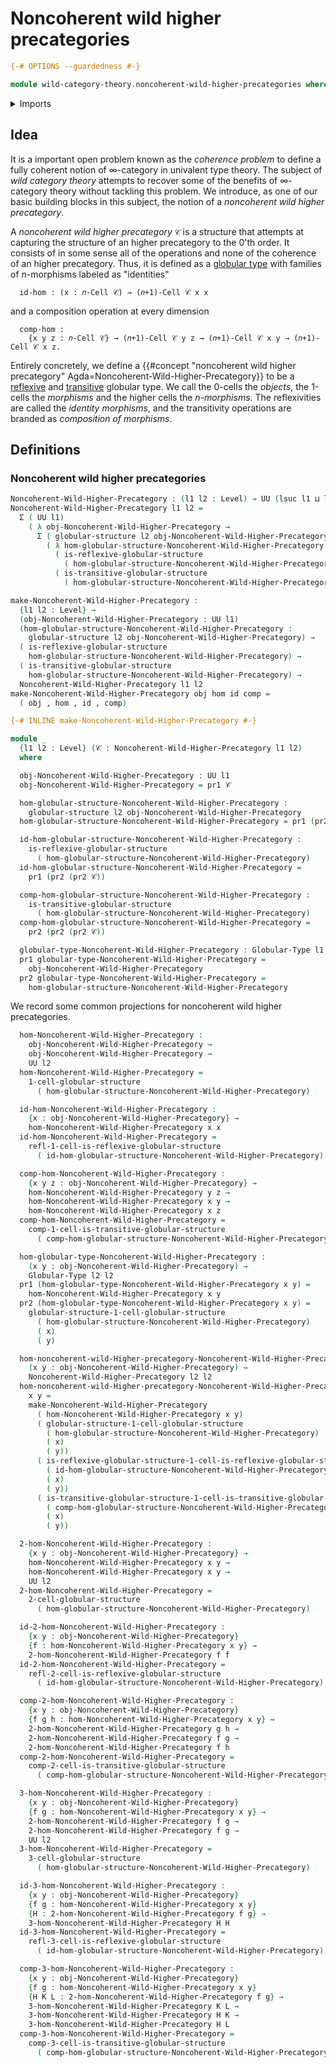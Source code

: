 # Noncoherent wild higher precategories

```agda
{-# OPTIONS --guardedness #-}

module wild-category-theory.noncoherent-wild-higher-precategories where
```

<details><summary>Imports</summary>

```agda
open import category-theory.precategories

open import foundation.action-on-identifications-binary-functions
open import foundation.cartesian-product-types
open import foundation.dependent-pair-types
open import foundation.function-types
open import foundation.homotopies
open import foundation.identity-types
open import foundation.sets
open import foundation.strictly-involutive-identity-types
open import foundation.universe-levels

open import structured-types.globular-types
open import structured-types.reflexive-globular-types
open import structured-types.transitive-globular-types
```

</details>

## Idea

It is a important open problem known as the _coherence problem_ to define a
fully coherent notion of $∞$-category in univalent type theory. The subject of
_wild category theory_ attempts to recover some of the benefits of $∞$-category
theory without tackling this problem. We introduce, as one of our basic building
blocks in this subject, the notion of a _noncoherent wild higher precategory_.

A _noncoherent wild higher precategory_ `𝒞` is a structure that attempts at
capturing the structure of an higher precategory to the $0$'th order. It
consists of in some sense all of the operations and none of the coherence of an
higher precategory. Thus, it is defined as a
[globular type](structured-types.globular-types.md) with families of
$n$-morphisms labeled as "identities"

```text
  id-hom : (x : 𝑛-Cell 𝒞) → (𝑛+1)-Cell 𝒞 x x
```

and a composition operation at every dimension

```text
  comp-hom :
    {x y z : 𝑛-Cell 𝒞} → (𝑛+1)-Cell 𝒞 y z → (𝑛+1)-Cell 𝒞 x y → (𝑛+1)-Cell 𝒞 x z.
```

Entirely concretely, we define a
{{#concept "noncoherent wild higher precategory" Agda=Noncoherent-Wild-Higher-Precategory}}
to be a [reflexive](structured-types.reflexive-globular-types.md) and
[transitive](structured-types.transitive-globular-types.md) globular type. We
call the 0-cells the _objects_, the 1-cells the _morphisms_ and the higher cells
the _$n$-morphisms_. The reflexivities are called the _identity morphisms_, and
the transitivity operations are branded as _composition of morphisms_.

## Definitions

### Noncoherent wild higher precategories

```agda
Noncoherent-Wild-Higher-Precategory : (l1 l2 : Level) → UU (lsuc l1 ⊔ lsuc l2)
Noncoherent-Wild-Higher-Precategory l1 l2 =
  Σ ( UU l1)
    ( λ obj-Noncoherent-Wild-Higher-Precategory →
      Σ ( globular-structure l2 obj-Noncoherent-Wild-Higher-Precategory)
        ( λ hom-globular-structure-Noncoherent-Wild-Higher-Precategory →
          ( is-reflexive-globular-structure
            ( hom-globular-structure-Noncoherent-Wild-Higher-Precategory)) ×
          ( is-transitive-globular-structure
            ( hom-globular-structure-Noncoherent-Wild-Higher-Precategory))))

make-Noncoherent-Wild-Higher-Precategory :
  {l1 l2 : Level} →
  (obj-Noncoherent-Wild-Higher-Precategory : UU l1)
  (hom-globular-structure-Noncoherent-Wild-Higher-Precategory :
    globular-structure l2 obj-Noncoherent-Wild-Higher-Precategory) →
  ( is-reflexive-globular-structure
    hom-globular-structure-Noncoherent-Wild-Higher-Precategory) →
  ( is-transitive-globular-structure
    hom-globular-structure-Noncoherent-Wild-Higher-Precategory) →
  Noncoherent-Wild-Higher-Precategory l1 l2
make-Noncoherent-Wild-Higher-Precategory obj hom id comp =
  ( obj , hom , id , comp)

{-# INLINE make-Noncoherent-Wild-Higher-Precategory #-}

module _
  {l1 l2 : Level} (𝒞 : Noncoherent-Wild-Higher-Precategory l1 l2)
  where

  obj-Noncoherent-Wild-Higher-Precategory : UU l1
  obj-Noncoherent-Wild-Higher-Precategory = pr1 𝒞

  hom-globular-structure-Noncoherent-Wild-Higher-Precategory :
    globular-structure l2 obj-Noncoherent-Wild-Higher-Precategory
  hom-globular-structure-Noncoherent-Wild-Higher-Precategory = pr1 (pr2 𝒞)

  id-hom-globular-structure-Noncoherent-Wild-Higher-Precategory :
    is-reflexive-globular-structure
      ( hom-globular-structure-Noncoherent-Wild-Higher-Precategory)
  id-hom-globular-structure-Noncoherent-Wild-Higher-Precategory =
    pr1 (pr2 (pr2 𝒞))

  comp-hom-globular-structure-Noncoherent-Wild-Higher-Precategory :
    is-transitive-globular-structure
      ( hom-globular-structure-Noncoherent-Wild-Higher-Precategory)
  comp-hom-globular-structure-Noncoherent-Wild-Higher-Precategory =
    pr2 (pr2 (pr2 𝒞))

  globular-type-Noncoherent-Wild-Higher-Precategory : Globular-Type l1 l2
  pr1 globular-type-Noncoherent-Wild-Higher-Precategory =
    obj-Noncoherent-Wild-Higher-Precategory
  pr2 globular-type-Noncoherent-Wild-Higher-Precategory =
    hom-globular-structure-Noncoherent-Wild-Higher-Precategory
```

We record some common projections for noncoherent wild higher precategories.

```agda
  hom-Noncoherent-Wild-Higher-Precategory :
    obj-Noncoherent-Wild-Higher-Precategory →
    obj-Noncoherent-Wild-Higher-Precategory →
    UU l2
  hom-Noncoherent-Wild-Higher-Precategory =
    1-cell-globular-structure
      ( hom-globular-structure-Noncoherent-Wild-Higher-Precategory)

  id-hom-Noncoherent-Wild-Higher-Precategory :
    {x : obj-Noncoherent-Wild-Higher-Precategory} →
    hom-Noncoherent-Wild-Higher-Precategory x x
  id-hom-Noncoherent-Wild-Higher-Precategory =
    refl-1-cell-is-reflexive-globular-structure
      ( id-hom-globular-structure-Noncoherent-Wild-Higher-Precategory)

  comp-hom-Noncoherent-Wild-Higher-Precategory :
    {x y z : obj-Noncoherent-Wild-Higher-Precategory} →
    hom-Noncoherent-Wild-Higher-Precategory y z →
    hom-Noncoherent-Wild-Higher-Precategory x y →
    hom-Noncoherent-Wild-Higher-Precategory x z
  comp-hom-Noncoherent-Wild-Higher-Precategory =
    comp-1-cell-is-transitive-globular-structure
      ( comp-hom-globular-structure-Noncoherent-Wild-Higher-Precategory)

  hom-globular-type-Noncoherent-Wild-Higher-Precategory :
    (x y : obj-Noncoherent-Wild-Higher-Precategory) →
    Globular-Type l2 l2
  pr1 (hom-globular-type-Noncoherent-Wild-Higher-Precategory x y) =
    hom-Noncoherent-Wild-Higher-Precategory x y
  pr2 (hom-globular-type-Noncoherent-Wild-Higher-Precategory x y) =
    globular-structure-1-cell-globular-structure
      ( hom-globular-structure-Noncoherent-Wild-Higher-Precategory)
      ( x)
      ( y)

  hom-noncoherent-wild-Higher-precategory-Noncoherent-Wild-Higher-Precategory :
    (x y : obj-Noncoherent-Wild-Higher-Precategory) →
    Noncoherent-Wild-Higher-Precategory l2 l2
  hom-noncoherent-wild-Higher-precategory-Noncoherent-Wild-Higher-Precategory
    x y =
    make-Noncoherent-Wild-Higher-Precategory
      ( hom-Noncoherent-Wild-Higher-Precategory x y)
      ( globular-structure-1-cell-globular-structure
        ( hom-globular-structure-Noncoherent-Wild-Higher-Precategory)
        ( x)
        ( y))
      ( is-reflexive-globular-structure-1-cell-is-reflexive-globular-structure
        ( id-hom-globular-structure-Noncoherent-Wild-Higher-Precategory)
        ( x)
        ( y))
      ( is-transitive-globular-structure-1-cell-is-transitive-globular-structure
        ( comp-hom-globular-structure-Noncoherent-Wild-Higher-Precategory)
        ( x)
        ( y))
```

```agda
  2-hom-Noncoherent-Wild-Higher-Precategory :
    {x y : obj-Noncoherent-Wild-Higher-Precategory} →
    hom-Noncoherent-Wild-Higher-Precategory x y →
    hom-Noncoherent-Wild-Higher-Precategory x y →
    UU l2
  2-hom-Noncoherent-Wild-Higher-Precategory =
    2-cell-globular-structure
      ( hom-globular-structure-Noncoherent-Wild-Higher-Precategory)

  id-2-hom-Noncoherent-Wild-Higher-Precategory :
    {x y : obj-Noncoherent-Wild-Higher-Precategory}
    {f : hom-Noncoherent-Wild-Higher-Precategory x y} →
    2-hom-Noncoherent-Wild-Higher-Precategory f f
  id-2-hom-Noncoherent-Wild-Higher-Precategory =
    refl-2-cell-is-reflexive-globular-structure
      ( id-hom-globular-structure-Noncoherent-Wild-Higher-Precategory)

  comp-2-hom-Noncoherent-Wild-Higher-Precategory :
    {x y : obj-Noncoherent-Wild-Higher-Precategory}
    {f g h : hom-Noncoherent-Wild-Higher-Precategory x y} →
    2-hom-Noncoherent-Wild-Higher-Precategory g h →
    2-hom-Noncoherent-Wild-Higher-Precategory f g →
    2-hom-Noncoherent-Wild-Higher-Precategory f h
  comp-2-hom-Noncoherent-Wild-Higher-Precategory =
    comp-2-cell-is-transitive-globular-structure
      ( comp-hom-globular-structure-Noncoherent-Wild-Higher-Precategory)
```

```agda
  3-hom-Noncoherent-Wild-Higher-Precategory :
    {x y : obj-Noncoherent-Wild-Higher-Precategory}
    {f g : hom-Noncoherent-Wild-Higher-Precategory x y} →
    2-hom-Noncoherent-Wild-Higher-Precategory f g →
    2-hom-Noncoherent-Wild-Higher-Precategory f g →
    UU l2
  3-hom-Noncoherent-Wild-Higher-Precategory =
    3-cell-globular-structure
      ( hom-globular-structure-Noncoherent-Wild-Higher-Precategory)

  id-3-hom-Noncoherent-Wild-Higher-Precategory :
    {x y : obj-Noncoherent-Wild-Higher-Precategory}
    {f g : hom-Noncoherent-Wild-Higher-Precategory x y}
    {H : 2-hom-Noncoherent-Wild-Higher-Precategory f g} →
    3-hom-Noncoherent-Wild-Higher-Precategory H H
  id-3-hom-Noncoherent-Wild-Higher-Precategory =
    refl-3-cell-is-reflexive-globular-structure
      ( id-hom-globular-structure-Noncoherent-Wild-Higher-Precategory)

  comp-3-hom-Noncoherent-Wild-Higher-Precategory :
    {x y : obj-Noncoherent-Wild-Higher-Precategory}
    {f g : hom-Noncoherent-Wild-Higher-Precategory x y}
    {H K L : 2-hom-Noncoherent-Wild-Higher-Precategory f g} →
    3-hom-Noncoherent-Wild-Higher-Precategory K L →
    3-hom-Noncoherent-Wild-Higher-Precategory H K →
    3-hom-Noncoherent-Wild-Higher-Precategory H L
  comp-3-hom-Noncoherent-Wild-Higher-Precategory =
    comp-3-cell-is-transitive-globular-structure
      ( comp-hom-globular-structure-Noncoherent-Wild-Higher-Precategory)
```

